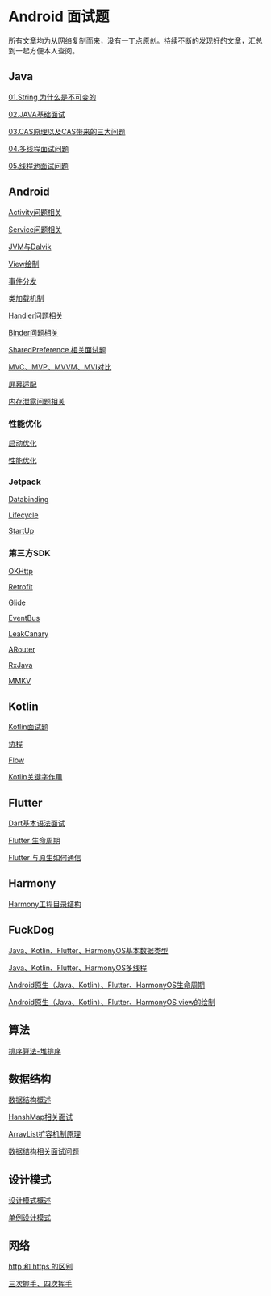 # Android 面试题

所有文章均为从网络复制而来，没有一丁点原创。持续不断的发现好的文章，汇总到一起方便本人查阅。

## Java

[01.String 为什么是不可变的](https://github.com/Ityang/Architect/blob/main/Java/01.String%20%E4%B8%BA%E4%BB%80%E4%B9%88%E6%98%AF%E4%B8%8D%E5%8F%AF%E5%8F%98%E7%9A%84.md)

[02.JAVA基础面试](https://github.com/Ityang/Architect/blob/main/Java/02.JAVA%E5%9F%BA%E7%A1%80%E9%9D%A2%E8%AF%95.md)

[03.CAS原理以及CAS带来的三大问题](https://github.com/Ityang/Architect/blob/main/Java/03.CAS%E5%8E%9F%E7%90%86%E4%BB%A5%E5%8F%8ACAS%E5%B8%A6%E6%9D%A5%E7%9A%84%E4%B8%89%E5%A4%A7%E9%97%AE%E9%A2%98.md)

[04.多线程面试问题](https://github.com/Ityang/Architect/blob/main/Java/04.%E5%A4%9A%E7%BA%BF%E7%A8%8B%E9%9D%A2%E8%AF%95%E9%97%AE%E9%A2%98.md)

[05.线程池面试问题](https://github.com/Ityang/Architect/blob/main/Java/05.%E7%BA%BF%E7%A8%8B%E6%B1%A0%E9%9D%A2%E8%AF%95%E9%97%AE%E9%A2%98.md)

## Android 

[Activity问题相关](https://github.com/Ityang/Architect/blob/main/Android/Activity.md)

[Service问题相关]()

[JVM与Dalvik](https://github.com/Ityang/Architect/blob/main/JVM/JVM%E4%B8%8EDalvik.md)

[View绘制](https://github.com/Ityang/Architect/blob/main/Android/View%E7%9B%B8%E5%85%B3/View%E7%BB%98%E5%88%B6.md)

[事件分发](https://github.com/Ityang/Architect/blob/main/Android/View%E7%9B%B8%E5%85%B3/%E4%BA%8B%E4%BB%B6%E5%88%86%E5%8F%91.md)

[类加载机制](https://github.com/Ityang/Architect/blob/main/JVM/JVM%E4%B8%8EDalvik.md)

[Handler问题相关](https://github.com/Ityang/Architect/blob/main/Android/Handler.md)

[Binder问题相关](https://github.com/Ityang/Architect/blob/main/Android/Binder.md)

[SharedPreference 相关面试题](https://blog.csdn.net/ByteDanceTech/article/details/116810918?ops_request_misc=&request_id=&biz_id=102&utm_term=%E4%BB%8A%E6%97%A5%E5%A4%B4%E6%9D%A1%20ANR%20&utm_medium=distribute.pc_search_result.none-task-blog-2~all~sobaiduweb~default-3-116810918.first_rank_v2_pc_rank_v29&spm=1018.2226.3001.4187)

[MVC、MVP、MVVM、MVI对比](https://github.com/Ityang/Architect/blob/main/Android/MVC%E3%80%81MVP%E3%80%81MVVM.md)

[屏幕适配](https://juejin.cn/post/6999445137491230728)

[内存泄露问题相关]()

### 性能优化

[启动优化](https://github.com/Ityang/Architect/blob/main/Android/%E6%80%A7%E8%83%BD%E4%BC%98%E5%8C%96/%E5%90%AF%E5%8A%A8%E4%BC%98%E5%8C%96.md)

[性能优化](https://github.com/Ityang/Architect/blob/main/Android/%E6%80%A7%E8%83%BD%E4%BC%98%E5%8C%96/%E6%80%A7%E8%83%BD%E4%BC%98%E5%8C%96.md)

### Jetpack

[Databinding]()

[Lifecycle]()

[StartUp]()

### 第三方SDK

[OKHttp](https://github.com/Ityang/Architect/blob/main/Android/%E7%AC%AC%E4%B8%89%E6%96%B9%E6%A1%86%E6%9E%B6/OKHttp%E6%BA%90%E7%A0%81%E8%A7%A3%E6%9E%90.md)

[Retrofit]()

[Glide](https://github.com/Ityang/Architect/blob/main/Android/%E7%AC%AC%E4%B8%89%E6%96%B9%E6%A1%86%E6%9E%B6/Glide%E6%BA%90%E7%A0%81%E8%A7%A3%E6%9E%90.md)

[EventBus](https://github.com/Ityang/Architect/blob/main/Android/%E7%AC%AC%E4%B8%89%E6%96%B9%E6%A1%86%E6%9E%B6/EventBus%E6%BA%90%E7%A0%81%E8%A7%A3%E6%9E%90.md)

[LeakCanary]()

[ARouter](https://github.com/Ityang/Architect/blob/main/Android/%E7%AC%AC%E4%B8%89%E6%96%B9%E6%A1%86%E6%9E%B6/ARouter%20%E5%8E%9F%E7%90%86%E9%9D%A2%E8%AF%95.md)

[RxJava]()

[MMKV]()

## Kotlin

[Kotlin面试题](https://github.com/Ityang/Architect/blob/main/Kotlin/kotlin%E9%9D%A2%E8%AF%95.md)

[协程](https://github.com/Ityang/Architect/blob/main/Kotlin/%E5%8D%8F%E7%A8%8B.md)

[Flow](https://github.com/Ityang/Architect/blob/main/Kotlin/Flow.md)

[Kotlin关键字作用](https://github.com/Ityang/Architect/blob/main/Kotlin/Kotlin%E5%85%B3%E9%94%AE%E5%AD%97%E4%BD%9C%E7%94%A8.md)

## Flutter

[Dart基本语法面试](https://github.com/Ityang/Architect/blob/main/Flutter/Dart%20%E5%9F%BA%E6%9C%AC%E8%AF%AD%E6%B3%95.md)

[Flutter 生命周期]()

[Flutter 与原生如何通信]()

## Harmony

[Harmony工程目录结构](https://github.com/Ityang/Architect/blob/main/HarmonyOS/Harmony%E5%B7%A5%E7%A8%8B%E7%9B%AE%E5%BD%95%E7%BB%93%E6%9E%84.md)

## FuckDog 

[Java、Kotlin、Flutter、HarmonyOS基本数据类型]()

[Java、Kotlin、Flutter、HarmonyOS多线程]()

 [Android原生（Java、Kotlin）、Flutter、HarmonyOS生命周期]()

[Android原生（Java、Kotlin）、Flutter、HarmonyOS view的绘制]()

## 算法

[排序算法-堆排序](https://github.com/Ityang/Architect/blob/main/%E7%AE%97%E6%B3%95/%E6%8E%92%E5%BA%8F%E7%AE%97%E6%B3%95-%E5%A0%86%E6%8E%92%E5%BA%8F.md)

## 数据结构

[数据结构概述](https://github.com/Ityang/Architect/blob/main/%E6%95%B0%E6%8D%AE%E7%BB%93%E6%9E%84/%E6%95%B0%E6%8D%AE%E7%BB%93%E6%9E%84%E6%A6%82%E8%BF%B0.md)

[HanshMap相关面试](https://github.com/Ityang/Architect/blob/main/%E6%95%B0%E6%8D%AE%E7%BB%93%E6%9E%84/HashMap%E7%9B%B8%E5%85%B3%E9%9D%A2%E8%AF%95.md)

[ArrayList扩容机制原理](https://github.com/Ityang/Architect/blob/main/%E6%95%B0%E6%8D%AE%E7%BB%93%E6%9E%84/ArrayList%E6%89%A9%E5%AE%B9%E6%9C%BA%E5%88%B6%E5%8E%9F%E7%90%86.md)

[数据结构相关面试问题](https://github.com/Ityang/Architect/blob/main/%E6%95%B0%E6%8D%AE%E7%BB%93%E6%9E%84/%E6%95%B0%E6%8D%AE%E7%BB%93%E6%9E%84%E7%9B%B8%E5%85%B3%E9%9D%A2%E8%AF%95%E9%97%AE%E9%A2%98.md)

## 设计模式

[设计模式概述](https://github.com/Ityang/Architect/blob/main/%E8%AE%BE%E8%AE%A1%E6%A8%A1%E5%BC%8F/%E8%AE%BE%E8%AE%A1%E6%A8%A1%E5%BC%8F%E6%A6%82%E8%BF%B0.md)

[单例设计模式](https://github.com/Ityang/Architect/blob/main/%E8%AE%BE%E8%AE%A1%E6%A8%A1%E5%BC%8F/%E5%8D%95%E4%BE%8B%E8%AE%BE%E8%AE%A1%E6%A8%A1%E5%BC%8F.md)

## 网络

[http 和 https 的区别](https://github.com/Ityang/Architect/blob/main/%E7%BD%91%E7%BB%9C%E5%8D%8F%E8%AE%AE/http%E5%B8%B8%E8%A7%81%E9%9D%A2%E8%AF%95%E9%A2%98.md)

[三次握手、四次挥手](https://github.com/Ityang/Architect/blob/main/%E7%BD%91%E7%BB%9C%E5%8D%8F%E8%AE%AE/http%E5%B8%B8%E8%A7%81%E9%9D%A2%E8%AF%95%E9%A2%98.md)
